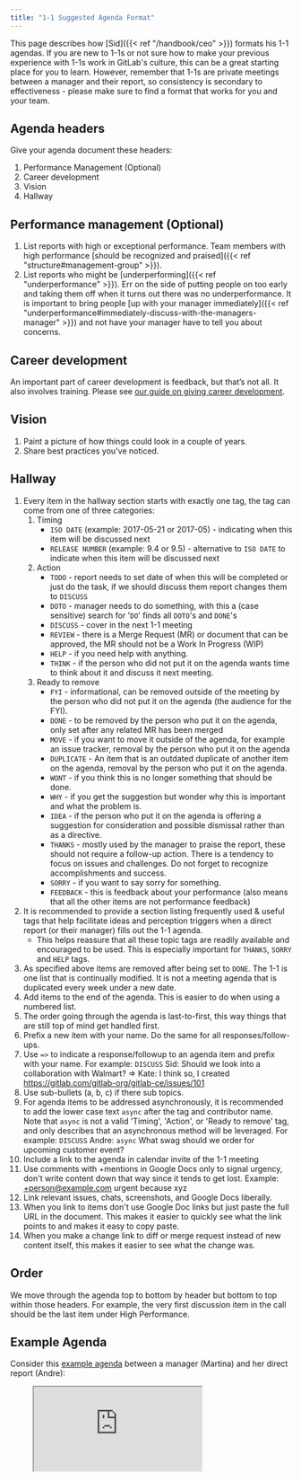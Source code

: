 ```yaml
---
title: "1-1 Suggested Agenda Format"
---
```


This page describes how [Sid]({{< ref "/handbook/ceo" >}}) formats his 1-1 agendas.
If you are new to 1-1s or not sure how to make your previous experience with 1-1s work in
GitLab's culture, this can be a great starting place for you to learn.
However, remember that 1-1s are private meetings between a manager and their report, so consistency is secondary to effectiveness -
please make sure to find a format that works for you and your team.

## Agenda headers

Give your agenda document these headers:

1. Performance Management (Optional)
1. Career development
1. Vision
1. Hallway

## Performance management (Optional)

1. List reports with high or exceptional performance. Team members with high performance [should be recognized and praised]({{< ref "structure#management-group" >}}).
1. List reports who might be [underperforming]({{< ref "underperformance" >}}). Err on the side of putting people on too early and taking them off when it turns out there was no underperformance. It is important to bring people [up with your manager immediately]({{< ref "underperformance#immediately-discuss-with-the-managers-manager" >}}) and not have your manager have to tell you about concerns.

## Career development

An important part of career development is feedback, but that’s not all. It also involves training.
Please see [our guide on giving career development](/handbook/people-group/guidance-on-feedback/).

## Vision

1. Paint a picture of how things could look in a couple of years.
1. Share best practices you've noticed.

## Hallway

1. Every item in the hallway section starts with exactly one tag, the tag can come from one of three categories:
    1. Timing
        - `ISO DATE` (example: 2017-05-21 or 2017-05) - indicating when this item will be discussed next
        - `RELEASE NUMBER` (example: 9.4 or 9.5) - alternative to `ISO DATE` to indicate when this item will be discussed next
    1. Action
        - `TODO` - report needs to set date of when this will be completed or just do the task, if we should discuss them report changes them to `DISCUSS`
        - `DOTO` - manager needs to do something, with this a (case sensitive) search for '`DO`' finds all `DOTO`'s and `DONE`'s
        - `DISCUSS` - cover in the next 1-1 meeting
        - `REVIEW` - there is a Merge Request (MR) or document that can be approved, the MR should not be a Work In Progress (WIP)
        - `HELP` - if you need help with anything.
        - `THINK` - if the person who did not put it on the agenda wants time to think about it and discuss it next meeting.
    1. Ready to remove
        - `FYI` - informational, can be removed outside of the meeting by the person who did not put it on the agenda (the audience for the FYI).
        - `DONE` - to be removed by the person who put it on the agenda, only set after any related MR has been merged
        - `MOVE` - if you want to move it outside of the agenda, for example an issue tracker, removal by the person who put it on the agenda
        - `DUPLICATE` - An item that is an outdated duplicate of another item on the agenda, removal by the person who put it on the agenda.
        - `WONT` - if you think this is no longer something that should be done.
        - `WHY` - if you get the suggestion but wonder why this is important and what the problem is.
        - `IDEA` - if the person who put it on the agenda is offering a suggestion for consideration and possible dismissal rather than as a directive.
        - `THANKS` - mostly used by the manager to praise the report, these should not require a follow-up action. There is a tendency to focus on issues and challenges. Do not forget to recognize accomplishments and success.
        - `SORRY` - if you want to say sorry for something.
        - `FEEDBACK` - this is feedback about your performance (also means that all the other items are not performance feedback)
1. It is recommended to provide a section listing frequently used & useful tags that help facilitate ideas and perception triggers when a direct report (or their manager) fills out the 1-1 agenda.
    - This helps reassure that all these topic tags are readily available and encouraged to be used. This is especially important for `THANKS`, `SORRY` and `HELP` tags.
1. As specified above items are removed after being set to `DONE`. The 1-1 is one list that is continually modified. It is not a meeting agenda that is duplicated every week under a new date.
1. Add items to the end of the agenda. This is easier to do when using a numbered list.
1. The order going through the agenda is last-to-first, this way things that are still top of mind get handled first.
1. Prefix a new item with your name. Do the same for all responses/follow-ups.
1. Use `=>` to indicate a response/followup to an agenda item and prefix with your name. For example: `DISCUSS` Sid: Should we look into a collaboration with Walmart? => Kate: I think so, I created https://gitlab.com/gitlab-org/gitlab-ce/issues/101
1. Use sub-bullets (a, b, c) if there sub topics.
1. For agenda items to be addressed asynchronously, it is recommended to add the lower case text `async` after the tag and contributor name. Note that `async` is not a valid 'Timing', 'Action', or 'Ready to remove' tag, and only describes that an asynchronous method will be leveraged. For example:  `DISCUSS` Andre: `async` What swag should we order for upcoming customer event?
1. Include a link to the agenda in calendar invite of the 1-1 meeting
1. Use comments with +mentions in Google Docs only to signal urgency, don't write content down that way since it tends to get lost. Example: +person@example.com urgent because xyz
1. Link relevant issues, chats, screenshots, and Google Docs liberally.
1. When you link to items don't use Google Doc links but just paste the full URL in the document. This makes it easier to quickly see what the link points to and makes it easy to copy paste.
1. When you make a change link to diff or merge request instead of new content itself, this makes it easier to see what the change was.

## Order

We move through the agenda top to bottom by header but bottom to top within those headers.
For example, the very first discussion item in the call should be the last item under High Performance.

## Example Agenda

Consider this [example agenda](https://docs.google.com/document/d/1Wi8zCIQishXuPZBTsjw3lmjGTWLDwqQBe0n9jmgbTyU/edit#heading=h.je87mj6quia2) between a manager (Martina) and her direct report (Andre):

<figure class="video_container">
<iframe src="https://docs.google.com/document/d/1Wi8zCIQishXuPZBTsjw3lmjGTWLDwqQBe0n9jmgbTyU/edit#"></iframe>
</figure>
